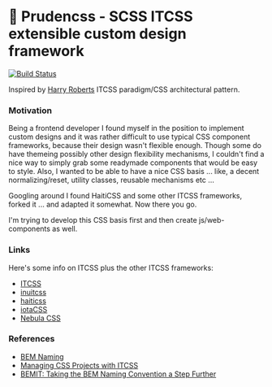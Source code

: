 # :eagle: Prudencss - SCSS ITCSS extensible custom design framework

[![Build Status](https://travis-ci.org/prudencss/scss.svg?branch=master)](https://travis-ci.org/prudencss/scss)

Inspired by [Harry Roberts](https://csswizardry.com/) ITCSS paradigm/CSS architectural pattern.

### Motivation

Being a frontend developer I found myself in the position to implement custom designs and it was rather difficult to use
typical CSS component frameworks, because their design wasn't flexible enough.
Though some do have themeing possibly other design flexibility mechanisms, I couldn't find a nice way to simply grab
some readymade components that would be easy to style.
Also, I wanted to be able to have a nice CSS basis ... like, a decent normalizing/reset, utility classes, reusable mechanisms etc ...

Googling around I found HaitiCSS and some other ITCSS frameworks, forked it ... and adapted it somewhat.
Now there you go.

I'm trying to develop this CSS basis first and then create js/web-components as well.

### Links

Here's some info on ITCSS plus the other ITCSS frameworks:

* [ITCSS](http://itcss.io/)
* [inuitcss](https://github.com/inuitcss/inuitcss)
* [haiticss](https://haiticss.io/)
* [iotaCSS](https://www.iotacss.com/)
* [Nebula CSS](http://rbrtsmith.com/nebula-css/)

### References

* [BEM Naming](http://getbem.com/naming/)
* [Managing CSS Projects with ITCSS](https://www.youtube.com/watch?v=1OKZOV-iLj4&feature=youtu.be)
* [BEMIT: Taking the BEM Naming Convention a Step Further](https://csswizardry.com/2015/08/bemit-taking-the-bem-naming-convention-a-step-further/)

